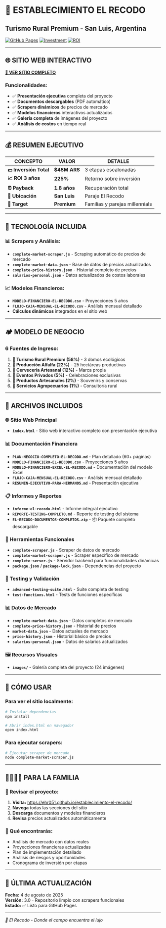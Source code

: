# 🏡 ESTABLECIMIENTO EL RECODO
## Turismo Rural Premium - San Luis, Argentina

[![GitHub Pages](https://img.shields.io/badge/GitHub%20Pages-Live-brightgreen)](https://ehr051.github.io/establecimiento-el-recodo/)
[![Investment](https://img.shields.io/badge/Investment-$48M%20ARS-blue)](#)
[![ROI](https://img.shields.io/badge/ROI-225%25-orange)](#)

---

## 🌐 SITIO WEB INTERACTIVO

**[📱 VER SITIO COMPLETO](https://ehr051.github.io/establecimiento-el-recodo/)**

### Funcionalidades:
- ✅ **Presentación ejecutiva** completa del proyecto
- ✅ **Documentos descargables** (PDF automático)
- ✅ **Scrapers dinámicos** de precios de mercado
- ✅ **Modelos financieros** interactivos actualizados
- ✅ **Galería completa** de imágenes del proyecto
- ✅ **Análisis de costos** en tiempo real

---

## 💰 RESUMEN EJECUTIVO

| **CONCEPTO** | **VALOR** | **DETALLE** |
|--------------|-----------|-------------|
| **💵 Inversión Total** | **$48M ARS** | 3 etapas escalonadas |
| **📈 ROI 3 años** | **225%** | Retorno sobre inversión |
| **⏰ Payback** | **1.8 años** | Recuperación total |
| **📍 Ubicación** | **San Luis** | Paraje El Recodo |
| **🎯 Target** | **Premium** | Familias y parejas millennials |

---

## 🚀 TECNOLOGÍA INCLUIDA

### 📊 Scrapers y Análisis:
- **`complete-market-scraper.js`** - Scraping automático de precios de mercado
- **`complete-market-data.json`** - Base de datos de precios actualizados
- **`complete-price-history.json`** - Historial completo de precios
- **`salarios-personal.json`** - Datos actualizados de costos laborales

### 📈 Modelos Financieros:
- **`MODELO-FINANCIERO-EL-RECODO.csv`** - Proyecciones 5 años
- **`FLUJO-CAJA-MENSUAL-EL-RECODO.csv`** - Análisis mensual detallado
- **Cálculos dinámicos** integrados en el sitio web

---

## 🏕️ MODELO DE NEGOCIO

### 6 Fuentes de Ingreso:
1. **🏡 Turismo Rural Premium (58%)** - 3 domos ecológicos
2. **🌾 Producción Alfalfa (22%)** - 25 hectáreas productivas  
3. **🍺 Cervecería Artesanal (12%)** - Marca propia
4. **🎉 Eventos Privados (5%)** - Celebraciones exclusivas
5. **🛒 Productos Artesanales (2%)** - Souvenirs y conservas
6. **🚜 Servicios Agropecuarios (1%)** - Consultoría rural

---

## 📁 ARCHIVOS INCLUIDOS

### 🌐 Sitio Web Principal
- **`index.html`** - Sitio web interactivo completo con presentación ejecutiva

### 📊 Documentación Financiera
- **`PLAN-NEGOCIO-COMPLETO-EL-RECODO.md`** - Plan detallado (60+ páginas)
- **`MODELO-FINANCIERO-EL-RECODO.csv`** - Proyecciones 5 años
- **`MODELO-FINANCIERO-EXCEL-EL-RECODO.md`** - Documentación del modelo Excel
- **`FLUJO-CAJA-MENSUAL-EL-RECODO.csv`** - Análisis mensual detallado
- **`RESUMEN-EJECUTIVO-PARA-HERMANOS.md`** - Presentación ejecutiva

### 📋 Informes y Reportes
- **`informe-el-recodo.html`** - Informe integral ejecutivo
- **`REPORTE-TESTING-COMPLETO.md`** - Reporte de testing del sistema
- **`EL-RECODO-DOCUMENTOS-COMPLETOS.zip`** - 📦 Paquete completo descargable

### 🔧 Herramientas Funcionales
- **`complete-scraper.js`** - Scraper de datos de mercado
- **`complete-market-scraper.js`** - Scraper específico de mercado
- **`complete-server.js`** - Servidor backend para funcionalidades dinámicas
- **`package.json`** / **`package-lock.json`** - Dependencias del proyecto

### 🧪 Testing y Validación
- **`advanced-testing-suite.html`** - Suite completa de testing
- **`test-functions.html`** - Tests de funciones específicas

### 📊 Datos de Mercado
- **`complete-market-data.json`** - Datos completos de mercado
- **`complete-price-history.json`** - Historial de precios
- **`market-data.json`** - Datos actuales de mercado
- **`price-history.json`** - Historial básico de precios
- **`salarios-personal.json`** - Datos de salarios actualizados

### 🖼️ Recursos Visuales
- **`images/`** - Galería completa del proyecto (24 imágenes)

---

## 🔧 CÓMO USAR

### Para ver el sitio localmente:
```bash
# Instalar dependencias
npm install

# Abrir index.html en navegador
open index.html
```

### Para ejecutar scrapers:
```bash
# Ejecutar scraper de mercado
node complete-market-scraper.js
```

---

## 👨‍👩‍👧‍👦 PARA LA FAMILIA

### 📱 Revisar el proyecto:
1. **Visita:** https://ehr051.github.io/establecimiento-el-recodo/
2. **Navega** todas las secciones del sitio
3. **Descarga** documentos y modelos financieros
4. **Revisa** precios actualizados automáticamente

### 💬 Qué encontrarás:
- Análisis de mercado con datos reales
- Proyecciones financieras actualizadas
- Plan de implementación detallado
- Análisis de riesgos y oportunidades
- Cronograma de inversión por etapas

---

## 🔄 ÚLTIMA ACTUALIZACIÓN

**Fecha:** 4 de agosto de 2025  
**Versión:** 3.0 - Repositorio limpio con scrapers funcionales  
**Estado:** ✅ Listo para GitHub Pages

---

*🏡 El Recodo - Donde el campo encuentra el lujo*
